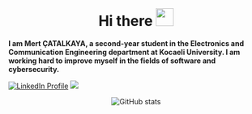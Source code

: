 # &nbsp;<h1 align="center">Hi there <img src="https://media.giphy.com/media/hvRJCLFzcasrR4ia7z/giphy.gif" width="35"></h1>


**I am Mert ÇATALKAYA, a second-year student in the Electronics and Communication Engineering department at Kocaeli University.
I am working hard to improve myself in the fields of software and cybersecurity.**

[![LinkedIn Profile](https://img.shields.io/badge/LinkedIn-0077B5?style=for-the-badge&logo=linkedin&logoColor=white)](https://www.linkedin.com/in/mertcatalkaya/)
![](https://visitor-badge.glitch.me/badge?page_id=MertCatalkaya)

<p align="center">
  <img src="https://github-readme-stats.vercel.app/api?username=MertCatalkaya&show_icons=true&theme=dark" alt="GitHub stats" />
</p>







